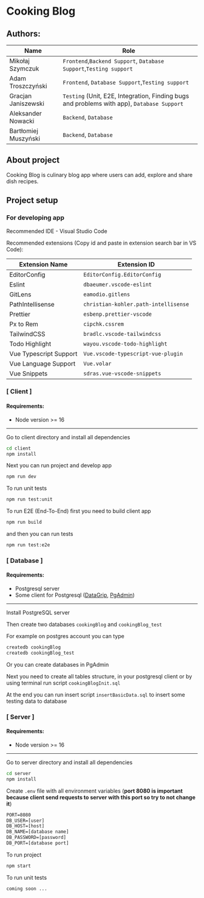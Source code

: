 # Cooking Blog
## Authors:

| Name | Role |
|---|---|
| Mikołaj Szymczuk | `Frontend`,`Backend Support`, `Database Support`,`Testing support` |
| Adam Troszczyński | `Frontend`, `Database Support`,`Testing support` |
| Gracjan Janiszewski | `Testing` (Unit, E2E, Integration, Finding bugs and problems with app), `Database Support` |
| Aleksander Nowacki | `Backend`, `Database` |
| Bartłomiej Muszyński | `Backend`, `Database` |

## About project

Cooking Blog is culinary blog app where users can add, explore and share dish recipes.

## Project setup

### For developing app

Recommended IDE - Visual Studio Code

Recommended extensions (Copy id and paste in extension search bar in VS Code):

| Extension Name | Extension ID |
| --- | --- |
| EditorConfig | `EditorConfig.EditorConfig` |
| Eslint | `dbaeumer.vscode-eslint` |
| GitLens | `eamodio.gitlens` |
| PathIntellisense | `christian-kohler.path-intellisense` |
| Prettier | `esbenp.prettier-vscode` |
| Px to Rem | `cipchk.cssrem` |
| TailwindCSS | `bradlc.vscode-tailwindcss` |
| Todo Highlight | `wayou.vscode-todo-highlight` |
| Vue Typescript Support | `Vue.vscode-typescript-vue-plugin` |
| Vue Language Support | `Vue.volar` |
| Vue Snippets | `sdras.vue-vscode-snippets` |

### [ Client ]

#### Requirements:
- Node version >= 16

---

Go to client directory and install all dependencies

```sh
cd client
npm install
```

Next you can run project and develop app

```sh
npm run dev
```

To run unit tests

```sh
npm run test:unit
```

To run E2E (End-To-End) first you need to build client app

```sh
npm run build
```

and then you can run tests

```sh
npm run test:e2e
```

### [ Database ]

#### Requirements:
- Postgresql server
- Some client for Postgresql ([DataGrip](https://www.jetbrains.com/datagrip/?source=google&medium=cpc&campaign=EMEA_en_PL_DataGrip_Branded&term=datagrip&content=555122603706&gad=1&gclid=CjwKCAiA1MCrBhAoEiwAC2d64a92Dslmaw4l5vO643oLb8gHv2dxRpahbWFs2vdcGVfMBEEh9jCgLRoCK3IQAvD_BwE), [PgAdmin](https://www.pgadmin.org/download/))

---

Install PostgreSQL server

Then create two databases `cookingBlog` and `cookingBlog_test`

For example on postgres account you can type
```sh
createdb cookingBlog
createdb cookingBlog_test
```

Or you can create databases in PgAdmin

Next you need to create all tables structure, in your postgresql client or by using terminal run script `cookingBlogInit.sql`

At the end you can run insert script `insertBasicData.sql` to insert some testing data to database

### [ Server ]

#### Requirements:
- Node version >= 16

---

Go to server directory and install all dependencies

```sh
cd server
npm install
```

Create `.env` file with all environment variables (<b>port 8080 is important because client send requests to server with this port so try to not change it</b>)

```txt
PORT=8080
DB_USER=[user]
DB_HOST=[host]
DB_NAME=[database name]
DB_PASSWORD=[password]
DB_PORT=[database port]
```

To run project

```sh
npm start
```

To run unit tests

```sh
coming soon ...
```
